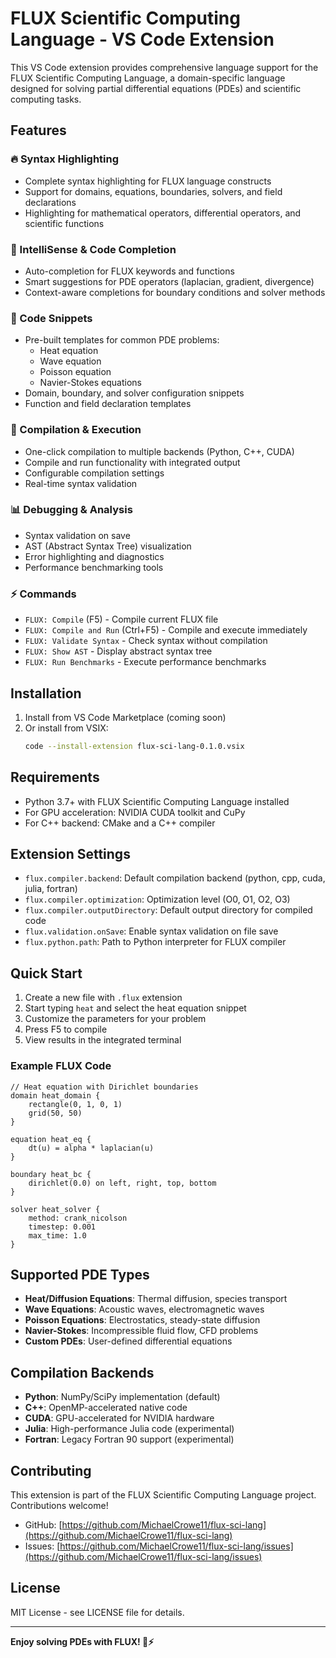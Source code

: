 # FLUX Scientific Computing Language - VS Code Extension

This VS Code extension provides comprehensive language support for the FLUX Scientific Computing Language, a domain-specific language designed for solving partial differential equations (PDEs) and scientific computing tasks.

## Features

### 🔥 Syntax Highlighting
- Complete syntax highlighting for FLUX language constructs
- Support for domains, equations, boundaries, solvers, and field declarations
- Highlighting for mathematical operators, differential operators, and scientific functions

### 🚀 IntelliSense & Code Completion
- Auto-completion for FLUX keywords and functions
- Smart suggestions for PDE operators (laplacian, gradient, divergence)
- Context-aware completions for boundary conditions and solver methods

### 📝 Code Snippets
- Pre-built templates for common PDE problems:
  - Heat equation
  - Wave equation
  - Poisson equation
  - Navier-Stokes equations
- Domain, boundary, and solver configuration snippets
- Function and field declaration templates

### 🔧 Compilation & Execution
- One-click compilation to multiple backends (Python, C++, CUDA)
- Compile and run functionality with integrated output
- Configurable compilation settings
- Real-time syntax validation

### 📊 Debugging & Analysis
- Syntax validation on save
- AST (Abstract Syntax Tree) visualization
- Error highlighting and diagnostics
- Performance benchmarking tools

### ⚡ Commands
- `FLUX: Compile` (F5) - Compile current FLUX file
- `FLUX: Compile and Run` (Ctrl+F5) - Compile and execute immediately
- `FLUX: Validate Syntax` - Check syntax without compilation
- `FLUX: Show AST` - Display abstract syntax tree
- `FLUX: Run Benchmarks` - Execute performance benchmarks

## Installation

1. Install from VS Code Marketplace (coming soon)
2. Or install from VSIX:
   ```bash
   code --install-extension flux-sci-lang-0.1.0.vsix
   ```

## Requirements

- Python 3.7+ with FLUX Scientific Computing Language installed
- For GPU acceleration: NVIDIA CUDA toolkit and CuPy
- For C++ backend: CMake and a C++ compiler

## Extension Settings

- `flux.compiler.backend`: Default compilation backend (python, cpp, cuda, julia, fortran)
- `flux.compiler.optimization`: Optimization level (O0, O1, O2, O3)
- `flux.compiler.outputDirectory`: Default output directory for compiled code
- `flux.validation.onSave`: Enable syntax validation on file save
- `flux.python.path`: Path to Python interpreter for FLUX compiler

## Quick Start

1. Create a new file with `.flux` extension
2. Start typing `heat` and select the heat equation snippet
3. Customize the parameters for your problem
4. Press F5 to compile
5. View results in the integrated terminal

### Example FLUX Code

```flux
// Heat equation with Dirichlet boundaries
domain heat_domain {
    rectangle(0, 1, 0, 1)
    grid(50, 50)
}

equation heat_eq {
    dt(u) = alpha * laplacian(u)
}

boundary heat_bc {
    dirichlet(0.0) on left, right, top, bottom
}

solver heat_solver {
    method: crank_nicolson
    timestep: 0.001
    max_time: 1.0
}
```

## Supported PDE Types

- **Heat/Diffusion Equations**: Thermal diffusion, species transport
- **Wave Equations**: Acoustic waves, electromagnetic waves
- **Poisson Equations**: Electrostatics, steady-state diffusion
- **Navier-Stokes**: Incompressible fluid flow, CFD problems
- **Custom PDEs**: User-defined differential equations

## Compilation Backends

- **Python**: NumPy/SciPy implementation (default)
- **C++**: OpenMP-accelerated native code
- **CUDA**: GPU-accelerated for NVIDIA hardware
- **Julia**: High-performance Julia code (experimental)
- **Fortran**: Legacy Fortran 90 support (experimental)

## Contributing

This extension is part of the FLUX Scientific Computing Language project. Contributions welcome!

- GitHub: [https://github.com/MichaelCrowe11/flux-sci-lang](https://github.com/MichaelCrowe11/flux-sci-lang)
- Issues: [https://github.com/MichaelCrowe11/flux-sci-lang/issues](https://github.com/MichaelCrowe11/flux-sci-lang/issues)

## License

MIT License - see LICENSE file for details.

---

**Enjoy solving PDEs with FLUX! 🧮⚡**
